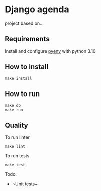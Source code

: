 # Django agenda

project based on...

## Requirements

Install and configure [pyenv](https://github.com/pyenv/pyenv) with python 3.10

## How to install

```
make install
```

## How to run

```
make db
make run
```

## Quality

To run linter

```
make lint
```

To run tests

```
make test
```


Todo:

- ~Unit tests~
